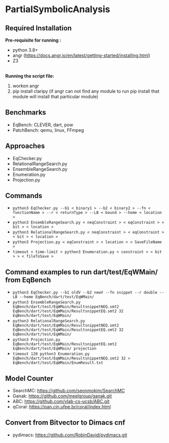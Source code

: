 # PartialSymbolicAnalysis

## Required Installation
**Pre-requisite for running :**

* python 3.8+
* angr (https://docs.angr.io/en/latest/getting-started/installing.html)
* Z3 
<br /><br />

**Running the script file:**
1. workon angr
2. pip install claripy (if angr can not find any module to run pip install that module will install that particular module)


## Benchmarks
- EqBench: CLEVER, dart, pow
- PatchBench: qemu, linux, FFmpeg 

## Approaches
- EqChecker.py
- RelationalRangeSearch.py
- EnsembleRangeSearch.py
- Enumeration.py
- Projection.py
## Commands
- ``python3 EqChecker.py --b1 < binary1 > --b2 < binary2 > --fn < functionName > --r < returnType > --LB < bound > --home < location >``
- ``python3 EnsembleRangeSearch.py < neqConstraint > < eqConstraint > < bit > < location >``
- ``python3 RelationalRangeSearch.py < neqConstraint > < eqConstraint > < bit > < location >``
- ``python3 Projection.py < eqConstraint > < location > < SaveFileName >``
- ``timeout < time-limit > python3 Enumeration.py < constraint > < bit > > < fileToSave >``

## Command examples to run dart/test/EqWMain/ from EqBench
- ``python3 EqChecker.py --b1 oldV --b2 newV --fn snippet --r double --LB --home EqBench/dart/test/EqWMain/``
- ``python3 EnsembleRangeSearch.py EqBench/dart/test/EqWMain/ResultsnippetNEQ.smt2 EqBench/dart/test/EqWMain/ResultsnippetEQ.smt2 32 EqBench/dart/test/EqWMain/``
- ``python3 RelationalRangeSearch.py EqBench/dart/test/EqWMain/ResultsnippetNEQ.smt2 EqBench/dart/test/EqWMain/ResultsnippetEQ.smt2 32 EqBench/dart/test/EqWMain/``
- ``python3 Projection.py EqBench/dart/test/EqWMain/ResultsnippetEQ.smt2 EqBench/dart/test/EqWMain/ projection``
- ``timeout 120 python3 Enumeration.py EqBench/dart/test/EqWMain/ResultsnippetNEQ.smt2 32 > EqBench/dart/test/EqWMain/EnumResult.txt``

## Model Counter
- SearchMC: https://github.com/seonmokim/SearchMC
- Ganak: https://github.com/meelgroup/ganak.git
- ABC: https://github.com/vlab-cs-ucsb/ABC.git
- qCoral: https://pan.cin.ufpe.br/coral/index.html

## Convert from Bitvector to Dimacs cnf
- pydimacs: https://github.com/RobinDavid/pydimacs.git
